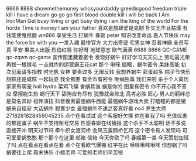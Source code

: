 6666
8888
showmethemoney
whosyourdaddy
greedisgood
freedom
triple kill
i have a dream
go go go
first blood
double kill
i will be back
I Am IronMan
Get busy living or get busy dying
I am the king of the world
For the horde
Time is money
I am your father
喜欢是放肆爱是克制
朴实无华且枯燥
有钱能使鬼推磨
wn666
享受生活
打蜗牛
春姬
peter
知识改变命运
愚人节快乐
may the force be with you
一发入魂
最惨官方
大力出奇迹
宅男女神
忍者神蜗
全员写真
平安
果美人出版
烈焰红唇
你好呀
地球意志
欧气满满
6688
8866
QC-GAME
qc-zqwn
qc-game
宣传图里藏着密令
发现好蜗牛
好好学习天天向上
劳动最光荣
再拔一根猴毛
一点就炸的运营霸王花cat
那个
啾咪
插眼，蜗牛密令
呆妹高能
初次见面请多指教
时光机
女神
要素过多
无限反转
我想养蜗牛
彩蛋超多
粽子节快乐
甜粽还是咸粽
一起玩耍
我全都要
有金币有密令
唯蜗独尊
我们来啦
杀手个人简历
家家有萌宠
hail hydra
菜鸡飞碟
舍蜗其谁
蜗是你的
图里有密令
你不开心我不答应
摩擦能生热
蜗行天下
舔狗应有尽有
犹豫就会败北
高考必胜
匠心
男人的羁绊总是莫名其妙
祖传演技
抖音搜索最强蜗牛西能
最强蜗牛游戏大卖
打瞌睡的都是猪
蜗来自祖安
大话蜗牛
寂寞少女
最强蜗牛不速之客真好看
no4
养生大师
2718281828459045235
点个在看试试
这个客服好欠揍
你在看我了吗
充值优惠的都是骗子
蜗牛不支持账号交易
性感春姬在线播报
这个杀手不太聪明
话不多说直接开冲
明天过节吗
牵牛织女渡河桥
金风玉露鹊桥乞巧
这个密令有人发现吗
可可爱爱蜗憨憨
那个那个在这里
邮箱
信箱
今天你欧了吗
春姬第一美
今天策划加班了吗
点在看点在看点在看
点个在看欧气爆棚
红字在此
啾咪啾咪啾咪
你想蜗了吗
蜗要往上爬
周末快乐
小姬老师
可爱的老师们辛苦啦